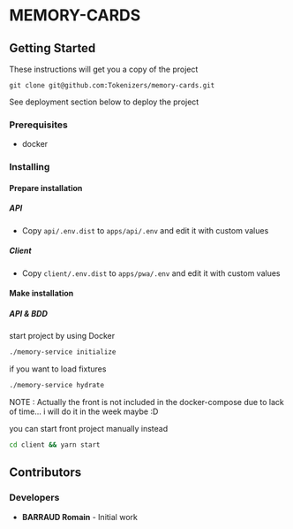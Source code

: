# MEMORY-CARDS

## Getting Started

These instructions will get you a copy of the project

```
git clone git@github.com:Tokenizers/memory-cards.git
```

See deployment section below to deploy the project

### Prerequisites

- docker

### Installing

#### Prepare installation

##### API

- Copy `api/.env.dist` to `apps/api/.env` and edit it with custom values

##### Client

- Copy `client/.env.dist` to `apps/pwa/.env` and edit it with custom values

#### Make installation

##### API & BDD

start project by using Docker

```bash
./memory-service initialize
```

if you want to load fixtures

```bash
./memory-service hydrate

```

NOTE : Actually the front is not included in the docker-compose due to lack of time... i will do it in the week maybe :D

you can start front project manually instead

```bash
cd client && yarn start
```

## Contributors

### Developers

- **BARRAUD Romain** - Initial work
